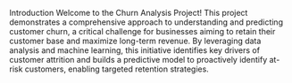 Introduction
Welcome to the Churn Analysis Project! This project demonstrates a comprehensive approach to understanding and predicting customer churn, a critical challenge for businesses aiming to retain their customer base and maximize long-term revenue. By leveraging data analysis and machine learning, this initiative identifies key drivers of customer attrition and builds a predictive model to proactively identify at-risk customers, enabling targeted retention strategies.
